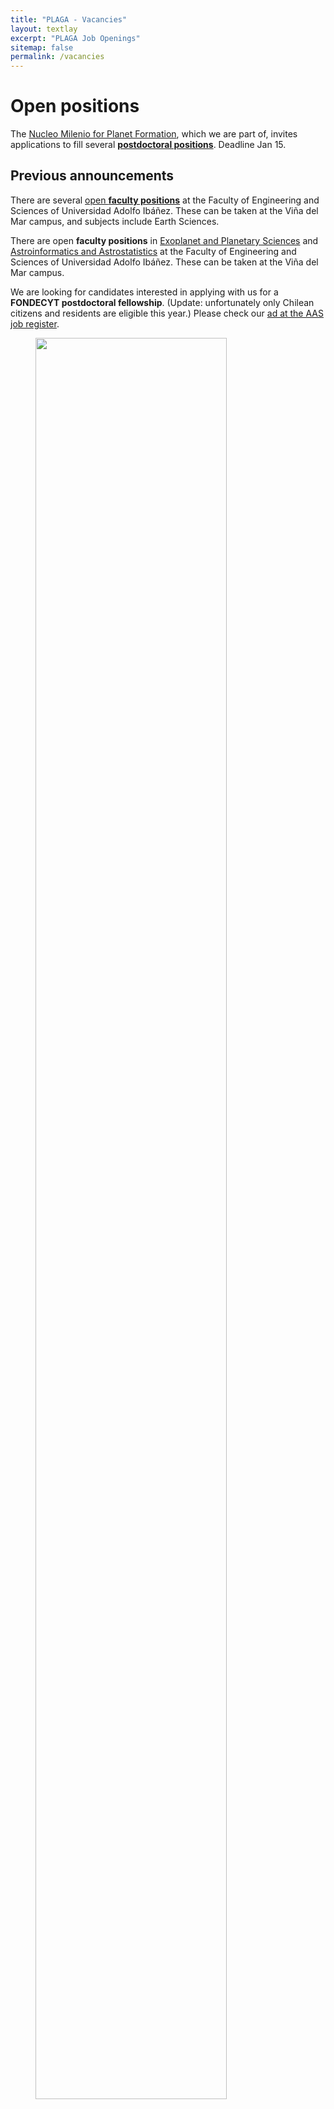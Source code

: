 ```yaml
---
title: "PLAGA - Vacancies"
layout: textlay
excerpt: "PLAGA Job Openings"
sitemap: false
permalink: /vacancies
---
```


# Open positions


The [Nucleo Milenio for Planet Formation](http://www.npf.cl/en), which we are part of, invites applications to fill several [**postdoctoral positions**](https://jobregister.aas.org/ad/f91b30b2). Deadline Jan 15.


## Previous announcements

There are several [open **faculty positions**](https://ingenieria.uai.cl/faculty-positions/) at the Faculty of Engineering and Sciences of Universidad Adolfo Ibáñez.  These can be taken at the Viña del Mar campus, and subjects include Earth Sciences.

There are open **faculty positions** in [Exoplanet and Planetary Sciences](https://jobregister.aas.org/ad/948108dc) and [Astroinformatics and Astrostatistics](https://jobregister.aas.org/ad/7daf77b3) at the Faculty of Engineering and Sciences of Universidad Adolfo Ibáñez.  These can be taken at the Viña del Mar campus.

We are looking for candidates interested in applying with us for a
**FONDECYT postdoctoral fellowship**.  (Update: unfortunately only
Chilean citizens and residents are eligible this year.) Please check
our [ad at the AAS job
register](https://jobregister.aas.org/ad/a30cb4a6).

<figure>
<img src="{{ site.url }}{{ site.baseurl }}/images/slider7001400/group.jpg" width="85%">
</figure>
